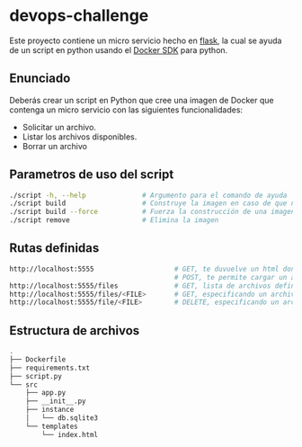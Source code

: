 # devops-challenge

Este proyecto contiene un micro servicio hecho en [flask](https://flask.palletsprojects.com/en/3.0.x/), la cual se ayuda de un script en python usando el [Docker SDK](https://docker-py.readthedocs.io/en/stable/) para python. 

## Enunciado
Deberás crear un script en Python que cree una imagen de Docker que
contenga un micro servicio con las siguientes funcionalidades:
- Solicitar un archivo.
- Listar los archivos disponibles.
- Borrar un archivo


## Parametros de uso del script 
``` bash
./script -h, --help              # Argumento para el comando de ayuda
./script build                   # Construye la imagen en caso de que no exista 
./script build --force           # Fuerza la construcción de una imagen ignorando el pre-cache
./script remove                  # Elimina la imagen
```

## Rutas definidas
``` bash
http://localhost:5555                    # GET, te duvuelve un html donde cargar la imagen 
                                         # POST, te permite cargar un archivo 
http://localhost:5555/files              # GET, lista de archivos definidos en la db
http://localhost:5555/files/<FILE>       # GET, especificando un archivo existente esta ruta te permite descargarlo
http://localhost:5555/file/<FILE>        # DELETE, especificando un archivo existente esta ruta te permite eliminarlo 
```
## Estructura de archivos 
``` bash
.
├── Dockerfile
├── requirements.txt
├── script.py
└── src
    ├── app.py
    ├── __init__.py
    ├── instance
    │   └── db.sqlite3
    └── templates
        └── index.html
```


